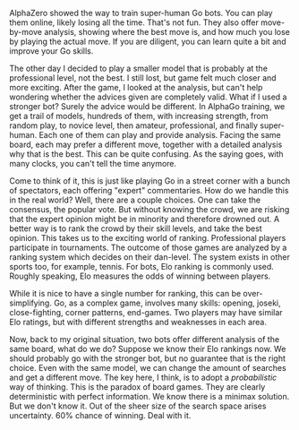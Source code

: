 AlphaZero showed the way to train super-human Go bots. You can play them online, likely losing all the
time. That's not fun. They also offer move-by-move analysis, showing where the best move is, and how much
you lose by playing the actual move. If you are diligent, you can learn quite a bit and improve your 
Go skills.

The other day I decided to play a smaller model that is probably at the professional level, not the best.
I still lost, but game felt much closer and more exciting. After the game, I looked at the analysis, but
can't help wondering whether the advices given are completely valid. What if I used a stronger bot? Surely
the advice would be different. In AlphaGo training, we get a trail of models, hundreds of them, with increasing 
strength, from random play, to novice level, then amateur, professional, and finally super-human. Each one of them
can play and provide analysis. Facing the same board, each may prefer a different move, together with a detailed 
analysis why that is the best. This can be quite confusing. As the saying goes, with many clocks, you
can't tell the time anymore.

Come to think of it, this is just like playing Go in a street corner with a bunch of spectators, each offering
"expert" commentaries. How do we handle this in the real world? Well, there are a couple choices. One can take
the consensus, the popular vote. But without knowing the crowd, we are risking that the expert 
opinion might be in minority and therefore drowned out. A better way is to rank the crowd by their skill levels,
and take the best opinion. This takes us to the exciting world of ranking. Professional players participate
in tournaments. The outcome of those games are analyzed by a ranking system which decides on their dan-level. 
The system exists in other sports too, for example, tennis. For bots, Elo ranking is commonly used. Roughly
speaking, Elo measures the odds of winning between players.

While it is nice to have a single number for ranking, this can be over-simplifying. Go, as a complex game,
involves many skills: opening, joseki, close-fighting, corner patterns, end-games. Two players may have 
similar Elo ratings, but with different strengths and weaknesses in each area. 

Now, back to my original situation, two bots offer different analysis of the same board, what do we do?
Suppose we know their Elo rankings now. We should probably go with the stronger bot, but no guarantee that 
is the right choice. Even with the same model, we can change
the amount of searches and get a different move. The key here, I think, is to adopt a *probabilistic*
way of thinking. This is the paradox of board games. They are clearly deterministic with perfect information.
We know there is a minimax solution. But we don't know it. Out of the sheer size of the search space arises uncertainty.
60% chance of winning. Deal with it.
